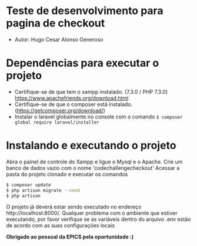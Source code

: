 # Teste de desenvolvimento para pagina de checkout
- Autor: Hugo Cesar Alonso Generoso
# Dependências para executar o projeto
  - Certifique-se de que tem o xampp instalado. (7.3.0 / PHP 7.3.0) https://www.apachefriends.org/download.html
  - Certifique-se de que o composer está instalado. (https://getcomposer.org/download/)
  - Instalar o laravel globalmente no console com o comando ``` $ composer global require laravel/installer ```

# Instalando e executando o projeto
Abra o painel de controle do Xampp e ligue o Mysql e o Apache.
Crie um banco de dados vazio com o nome 'codechallengecheckout'
Acessar a pasta do projeto clonado e executar os comandos
```sh
$ composer update
$ php artisan migrate --seed
$ php artisan
```
O projeto já deverá estar sendo executado no endereço http://localhost:8000/.
Qualquer problema com o ambiente que estiver executando, por favor verifique se as variáveis dentro do arquivo .env estão de acordo com as suas configurações locais

**Obrigado ao pessoal da EPICS pela oportunidade :)**
